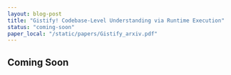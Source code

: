 ```yaml
---
layout: blog-post
title: "Gistify! Codebase-Level Understanding via Runtime Execution"
status: "coming-soon"
paper_local: "/static/papers/Gistify_arxiv.pdf"
---
```



## Coming Soon
